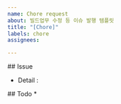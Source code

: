 ```yaml
---
name: Chore request
about: 빌드업무 수정 등 이슈 발행 템플릿
title: "[Chore]"
labels: chore
assignees: 

---
```


## Issue

* Detail : 

## Todo
* 

